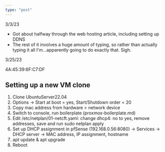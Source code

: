 ```yaml
---
type: "post"
---
```


3/3/23

* Got about halfway through the web hosting article, including setting up DDNS
* The rest of it involves a huge amount of typing, so rather than actually typing it all I'm...apparently going to do exactly that. Sigh.  

3/25/23

4A:45:39:6F:C7:DF

## Setting up a new VM clone

1. Clone UbuntuServer22.04
1. Options -> Start at boot = yes, Start/Shutdown order = 20
1. Copy mac address from hardware > network device
1. Switch to console, run boilerplate (proxmox-boilerplate.md)
1. Edit /etc/netplan/01-netcft.yaml: change dhcp4: no to yes, remove addresses, save and run sudo netplan apply
1. Set up DHCP assignment in pfSense (192.168.0.56:8080) -> Services -> DHCP server -> MAC address, IP assignment, hostname
1. apt update & apt upgrade
1. Reboot

